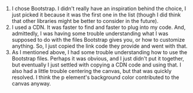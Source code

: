 1. I chose Bootstrap. I didn't really have an inspiration behind the choice, I
just picked it because it was the first one in the list (though I did think that
other libraries might be better to consider in the future).
2. I used a CDN. It was faster to find and faster to plug into my code. And,
admittedly, I was having some trouble understanding what I was supposed to do
with the files Bootstrap gives you, or how to customize anything. So, I just
copied the link code they provide and went with that.
3. As I mentioned above, I had some trouble understanding how to use the Bootstrap
files. Perhaps it was obvious, and I just didn't put it together, but eventually
I just settled with copying a CDN code and using that. I also had a little trouble
centering the canvas, but that was quickly resolved. I think the p element's
background color contributed to the canvas anyway.

